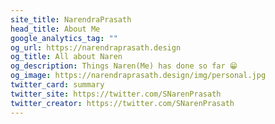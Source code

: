 ```yaml
---
site_title: NarendraPrasath
head_title: About Me
google_analytics_tag: ""
og_url: https://narendraprasath.design
og_title: All about Naren
og_description: Things Naren(Me) has done so far 😁
og_image: https://narendraprasath.design/img/personal.jpg
twitter_card: summary
twitter_site: https://twitter.com/SNarenPrasath
twitter_creator: https://twitter.com/SNarenPrasath
---
```

